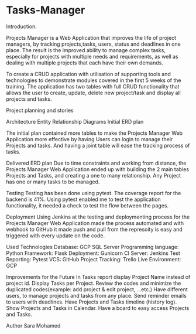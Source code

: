 # Tasks-Manager
Introduction:

Projects Manager is a Web Application that improves the life of project managers, by tracking projects,tasks, users, status and deadlines in one place.
The result is the improved ability to manage complex tasks, especially for projects with multiple needs and requirements, as well as dealing with multiple projects that each have their own demands.

To create a CRUD application with utilisation of supporting tools and technologies to demonstrate modules covered in the first 5 weeks of the  training. The application has two tables with full CRUD functionality that allows the user to create, update, delete new project/task and display all projects and tasks.

Project planning and stories


Architecture
Entity Relationship Diagrams
Initial ERD plan

The initial plan contained more tables to make the Projects Manager Web Application  more effective by having Users can login to manage their Projects and tasks. And having a joint table will ease the tracking process of tasks.


Delivered ERD plan
Due to time constraints and working from distance, the Projects Manager Web Application ended up with building the 2 main tables Projects and Tasks, and creating a one to many relationship. Any Project has one or many tasks to be managed.



Testing
Testing has been done using pytest. The coverage report for the backend is 41%. Using pytest enabled me to test the application functionality, it needed a check to test the flow between the pages.

Deployment
Using Jenkins at the testing and deploymenting process for the Projects Manager Web Application made the process automated and with webhook to GitHub it made push and pull from the represoity is easy and triggered with every update on the code.
 

 
Used Technologies 
Database: GCP SQL Server
Programming language: Python
Framework: Flask
Deployment: Gunicorn
CI Server: Jenkins
Test Reporting: Pytest
VCS: GitHub
Project Tracking: Trello
Live Environment: GCP
 
Improvements for the Future
In Tasks report display Project Name instead of project id.
Display Tasks per Project.
Review the codes and minimize the duplicated codes(example: add project & edit project, ...etc.)
Have different users, to manage projects and tasks from any place.
Send reminder emails to users with deadlines.
Have Projects and Tasks timeline (history log).
Show Projects and Tasks in Calendar.
Have a board to easy access Projects and Tasks.
 
Author
Sara Mohamed

